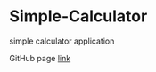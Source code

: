 # Simple-Calculator
simple calculator application 

GitHub page [link](https://kochiyoshi.github.io/Simple-Calculator/)
